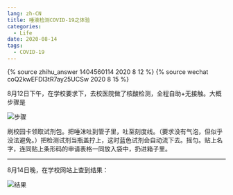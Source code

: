 ```yaml
---
lang: zh-CN
title: 唾液检测COVID-19之体验
categories:
  - Life
date: 2020-08-14
tags:
  - COVID-19
---
```


{% source zhihu_answer 1404560114 2020 8 12 %}
{% source wechat coQ2kwEFDl3tR7ay25UCSw 2020 8 15 %}

8月12日下午，在学校要求下，去校医院做了核酸检测，全程自助+无接触。大概步骤是

![步骤](https://api.njzjz.win/1DTs28z2Vz-nmcIQ81NSHhXXoE8y3s-_H)

刷校园卡领取试剂包。把唾沫吐到管子里，吐至刻度线。（要求没有气泡，但似乎没法避免。）把检测试剂当瓶盖拧上，这时蓝色试剂会自动流下去。摇匀。贴上名字，连同贴上条形码的申请表格一同放入袋中，扔进箱子里。

<!-- more -->
----

8月14日晚，在学校网站上查到结果：

![结果](https://api.njzjz.win/1SEzyacoHlUDCW5v-SgKdTpGbvZZkbYWq)

